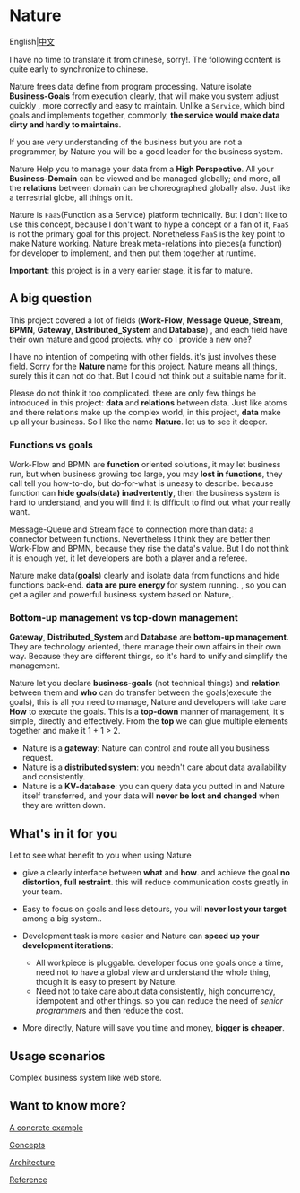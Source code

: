 # Nature

English|[中文](README.md)

I have no time to translate it from chinese, sorry!. The following content is quite early to synchronize to chinese. 

Nature frees data define from program processing. Nature isolate **Business-Goals** from execution clearly, that will make you system adjust quickly , more correctly and easy to maintain. Unlike a `Service`, which bind goals and implements together, commonly, **the service would make data dirty and hardly to maintains**. 

If you are very understanding of the business but you are not a programmer, by Nature you will be a good leader for the business system.

Nature Help you to manage your data from a __High Perspective__.  All your **Business-Domain** can be viewed and be managed globally; and more, all the **relations** between domain can be choreographed globally also. Just like a terrestrial globe, all things on it. 

Nature is `FaaS`(Function as a Service) platform technically. But I don't like to use this concept, because I don't want to hype a concept or a fan of it, `FaaS` is not the primary goal for this project. Nonetheless `FaaS` is the key point to make Nature working. Nature break meta-relations into pieces(a function) for developer to implement, and then put them together at runtime.

__Important__:  this project is in a very earlier stage, it is far to mature.

## A big question

This project covered a lot of  fields (__Work-Flow__, __Message Queue__, __Stream__, __BPMN__, __Gateway__, __Distributed_System__ and __Database__) , and each field have their own mature and good projects. why do I provide a new one? 

I have no intention of competing with other fields.  it's just involves these field. Sorry for the  __Nature__ name for this project.  Nature means all things,  surely this it can not do that. But I could not think out a suitable name for it. 

Please do not think it too complicated. there are only few things be introduced in this project: __data__ and __relations__ between data. Just like atoms and there relations make up the complex world, in this project, __data__ make up all your business. So I like the name __Nature__. let us to see it deeper.

### Functions vs goals

Work-Flow and BPMN are __function__ oriented solutions, it may let business run, but when business growing too large, you may __lost in functions__, they call tell you how-to-do, but do-for-what is uneasy  to describe. because function can __hide goals(data) inadvertently__, then the business system is hard to understand, and you will find it is difficult to find out what your really want.

Message-Queue and Stream face to connection more than data: a connector between functions. Nevertheless I think they are better then Work-Flow and BPMN, because they rise the data's value. But I do not think it is enough yet, it let developers are both a player and a referee. 

Nature make data(__goals__) clearly and isolate data from functions and hide functions back-end. **data are pure energy** for system running. , so you can get a agiler and powerful business system based on Nature,.

### Bottom-up management vs top-down management

__Gateway__, __Distributed_System__ and __Database__ are __bottom-up management__. They are technology oriented, there manage their own affairs in their own way. Because they are different things, so it's hard to unify and simplify the management.

Nature let you declare **business-goals** (not technical things) and **relation** between them and **who** can do transfer between the goals(execute the goals), this is all you need to manage, Nature and developers will take care **How** to execute the goals. This is a **top-down** manner of management, it's simple, directly and effectively.  From the **top** we can glue multiple elements together and make it 1 + 1 > 2.

- Nature is a __gateway__: Nature can control and route all you business request.
- Nature is a __distributed system__: you needn't care about data availability and consistently.
- Nature is a __KV-database__:  you can query data you putted in and  Nature itself transferred, and your data will __never be lost and changed__ when they are written down.

## What's in it for you

Let to see what benefit to you when using Nature

- give a clearly interface between **what** and **how**.  and achieve the goal  **no distortion**, **full restraint**. this will reduce communication costs greatly in your team. 
- Easy to focus on goals and less detours, you will __never lost your target__ among a big system..

- Development task is more easier and Nature can __speed up your development iterations__: 
  - All workpiece is pluggable. developer focus one goals once a time, need not to have a global view and understand the whole thing, though it is easy to present by Nature.
  - Need not to take care about data consistently, high concurrency, idempotent and other things.  so you can reduce the need of *senior programmer*s and then reduce the cost.
- More directly, Nature will save you time and money,  __bigger is cheaper__.

## Usage scenarios

Complex business system like web store.

## Want to know more?

[A concrete example](https://github.com/llxxbb/Nature-Demo)

[Concepts](doc\help\concepts.md)

[Architecture](doc\help\architecture.md)

[Reference](doc\help\reference.md)

